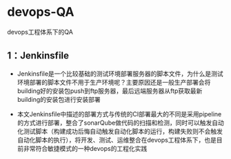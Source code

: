 # devops-QA
devops工程体系下的QA

## 1：Jenkinsfile

* Jenkinsfile是一个比较基础的测试环境部署服务器的脚本文件，为什么是测试环境部署的脚本文件不用于生产环境呢？主要原因还是一般生产部署会将building好的安装包push到ftp服务器，最后远端服务器从ftp获取最新building的安装包进行安装部署

* 本文Jenkinsfile中描述的部署方式与传统的CI部署最大的不同是采用pipeline的方式进行部署，整合了sonarQube做代码的扫描和检测，同时可以触发自动化测试脚本（构建成功后悔自动触发自动化脚本的运行，构建失败则不会触发自动化脚本的执行），将开发、测试、运维整合在devops工程体系下，也是目前非常符合敏捷模式的一种devops的工程化实践
